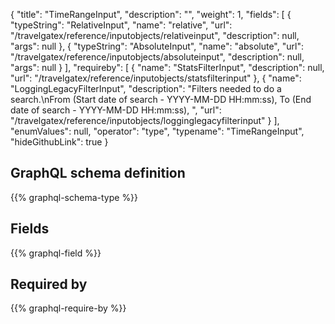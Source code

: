 {
  "title": "TimeRangeInput",
  "description": "",
  "weight": 1,
  "fields": [
    {
      "typeString": "RelativeInput",
      "name": "relative",
      "url": "/travelgatex/reference/inputobjects/relativeinput",
      "description": null,
      "args": null
    },
    {
      "typeString": "AbsoluteInput",
      "name": "absolute",
      "url": "/travelgatex/reference/inputobjects/absoluteinput",
      "description": null,
      "args": null
    }
  ],
  "requireby": [
    {
      "name": "StatsFilterInput",
      "description": null,
      "url": "/travelgatex/reference/inputobjects/statsfilterinput"
    },
    {
      "name": "LoggingLegacyFilterInput",
      "description": "Filters needed to do a search.\nFrom (Start date of search - YYYY-MM-DD HH:mm:ss), To (End date of search - YYYY-MM-DD HH:mm:ss), ",
      "url": "/travelgatex/reference/inputobjects/logginglegacyfilterinput"
    }
  ],
  "enumValues": null,
  "operator": "type",
  "typename": "TimeRangeInput",
  "hideGithubLink": true
}
## GraphQL schema definition

{{% graphql-schema-type %}}

## Fields

{{% graphql-field %}}

## Required by

{{% graphql-require-by %}}
